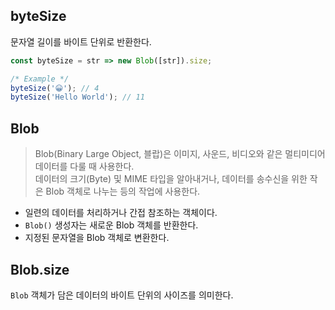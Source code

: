 
## byteSize
문자열 길이를 바이트 단위로 반환한다.


```javascript
const byteSize = str => new Blob([str]).size;

/* Example */
byteSize('😀'); // 4
byteSize('Hello World'); // 11
```

## Blob
> Blob(Binary Large Object, 블랍)은 이미지, 사운드, 비디오와 같은 멀티미디어 데이터를 다룰 때 사용한다.  
데이터의 크기(Byte) 및 MIME 타입을 알아내거나, 데이터를 송수신을 위한 작은 Blob 객체로 나누는 등의 작업에 사용한다.

- 일련의 데이터를 처리하거나 간접 참조하는 객체이다.
- `Blob()` 생성자는 새로운 Blob 객체를 반환한다.
- 지정된 문자열을 Blob 객체로 변환한다.
 
 ## Blob.size 
 `Blob`  객체가 담은 데이터의 바이트 단위의 사이즈를 의미한다.
